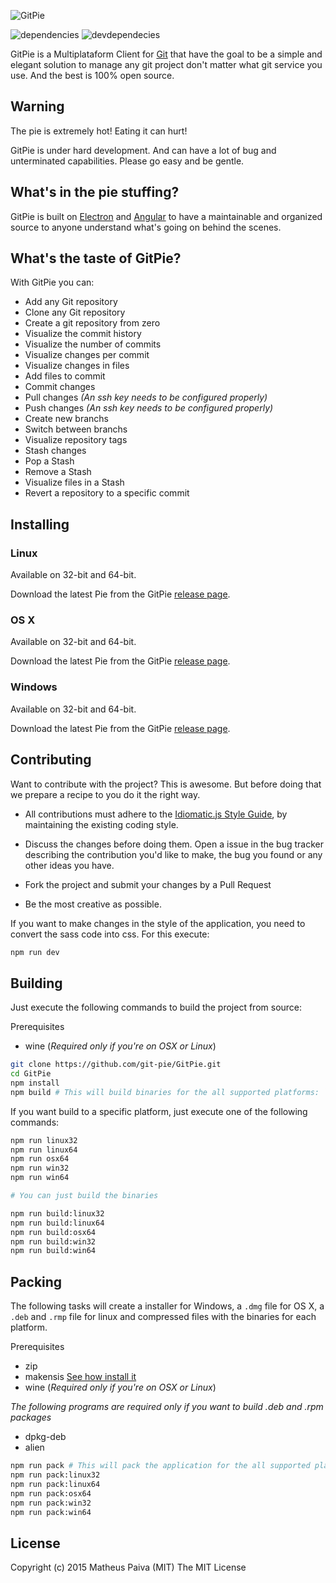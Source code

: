 ![GitPie](https://raw.githubusercontent.com/git-pie/GitPie/master/resources/images/gitpie-banner.png)

![dependencies](https://david-dm.org/git-pie/GitPie.svg) ![devdependecies](https://david-dm.org/git-pie/GitPie/dev-status.svg?style=flat)

GitPie is a Multiplataform Client for [Git](https://git-scm.com/) that have the goal to be a simple and elegant solution to manage any git project don't matter what git service you use. And the best is 100% open source.

## Warning
The pie is extremely hot! Eating it can hurt!

GitPie is under hard development. And can have a lot of bug and unterminated capabilities. Please go easy and be gentle.

## What's in the pie stuffing?

GitPie is built on [Electron](https://github.com/atom/electron) and [Angular](https://github.com/angular/angular) to have a maintainable and organized source to anyone understand what's going on behind the scenes.

## What's the taste of GitPie?

With GitPie you can:

- Add any Git repository
- Clone any Git repository
- Create a git repository from zero
- Visualize the commit history
- Visualize the number of commits
- Visualize changes per commit
- Visualize changes in files
- Add files to commit
- Commit changes
- Pull changes *(An ssh key needs to be configured properly)*
- Push changes *(An ssh key needs to be configured properly)*
- Create new branchs
- Switch between branchs
- Visualize repository tags
- Stash changes
- Pop a Stash
- Remove a Stash
- Visualize files in a Stash
- Revert a repository to a specific commit

## Installing

### Linux

Available on 32-bit and 64-bit.

Download the latest Pie from the GitPie [release page](https://github.com/git-pie/GitPie/releases).

### OS X

Available on 32-bit and 64-bit.

Download the latest Pie from the GitPie [release page](https://github.com/git-pie/GitPie/releases).

### Windows

Available on 32-bit and 64-bit.

Download the latest Pie from the GitPie [release page](https://github.com/git-pie/GitPie/releases).

## Contributing
Want to contribute with the project? This is awesome. But before doing that we prepare a recipe to you do it the right way.

- All contributions must adhere to the [Idiomatic.js Style Guide](https://github.com/rwaldron/idiomatic.js), by maintaining the existing coding style.

- Discuss the changes before doing them. Open a issue in the bug tracker describing the contribution you'd like to make, the bug you found or any other ideas you have.

- Fork the project and submit your changes by a Pull Request

- Be the most creative as possible.

If you want to make changes in the style of the application, you need to convert the sass code into css. For this execute:

```bash
npm run dev
```

## Building

Just execute the following commands to build the project from source:

Prerequisites
- wine (*Required only if you're on OSX or Linux*)

```bash
git clone https://github.com/git-pie/GitPie.git
cd GitPie
npm install
npm build # This will build binaries for the all supported platforms: `linux`, `osx` and `windows`
```

If you want build to a specific platform, just execute one of the following commands:

```sh
npm run linux32
npm run linux64
npm run osx64
npm run win32
npm run win64

# You can just build the binaries

npm run build:linux32
npm run build:linux64
npm run build:osx64
npm run build:win32
npm run build:win64
```

## Packing
The following tasks will create a installer for Windows, a `.dmg` file for OS X, a `.deb` and `.rmp` file for linux and compressed files with the binaries for each platform.

Prerequisites
- zip
- makensis [See how install it](https://github.com/loopline-systems/electron-builder#pre-requisites)
- wine (*Required only if you're on OSX or Linux*)

*The following  programs are required only if you want to build .deb and .rpm packages*

- dpkg-deb
- alien

```sh
npm run pack # This will pack the application for the all supported platforms: `linux`, `osx` and `windows`
npm run pack:linux32
npm run pack:linux64
npm run pack:osx64
npm run pack:win32
npm run pack:win64
```

## License
Copyright (c) 2015 Matheus Paiva (MIT) The MIT License
